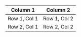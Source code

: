 | Column 1   | Column 2   |
|------------|------------|
| Row 1, Col 1 | Row 1, Col 2 |
| Row 2, Col 1 | Row 2, Col 2 |
